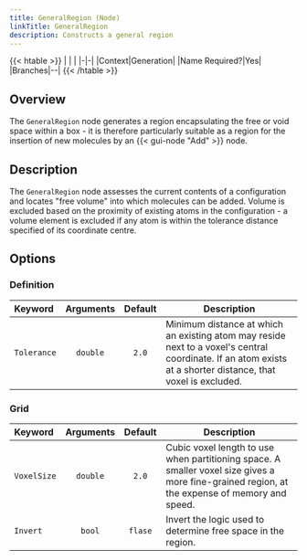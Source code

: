 ```yaml
---
title: GeneralRegion (Node)
linkTitle: GeneralRegion
description: Constructs a general region
---
```


{{< htable >}}
| | |
|-|-|
|Context|Generation|
|Name Required?|Yes|
|Branches|--|
{{< /htable >}}

## Overview

The `GeneralRegion` node generates a region encapsulating the free or void space within a box - it is therefore particularly suitable as a region for the insertion of new molecules by an {{< gui-node "Add" >}} node.

## Description

The `GeneralRegion` node assesses the current contents of a configuration and locates "free volume" into which molecules can be added. Volume is excluded based on the proximity of existing atoms in the configuration - a volume element is excluded if any atom is within the tolerance distance specified of its coordinate centre.

## Options

### Definition

|Keyword|Arguments|Default|Description|
|:------|:--:|:-----:|-----------|
|`Tolerance`|`double`|`2.0`|Minimum distance at which an existing atom may reside next to a voxel's central coordinate. If an atom exists at a shorter distance, that voxel is excluded.|

### Grid

|Keyword|Arguments|Default|Description|
|:------|:--:|:-----:|-----------|
|`VoxelSize`|`double`|`2.0`|Cubic voxel length to use when partitioning space. A smaller voxel size gives a more fine-grained region, at the expense of memory and speed.|
|`Invert`|`bool`|`flase`|Invert the logic used to determine free space in the region.|
